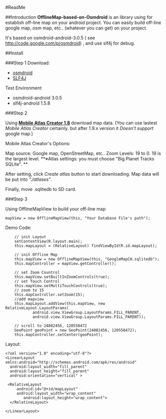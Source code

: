 ﻿#ReadMe

##Introduction
**OfflineMap-based-on-Osmdroid** is an library using for   establish off-line map on your android project. 
You can easily build off-line google map, osm map, etc.. (whatever you can get) on your project. 

It's based on osmdroid-android-3.0.5 ( see <http://code.google.com/p/osmdroid>) , and use slf4j for debug.


##Install

###Step 1
Download:
* [osmdroid](http://code.google.com/p/osmdroid/)
* [SLF4J](http://www.slf4j.org/)

Test Environment
* osmdroid-android 3.0.5
* slf4j-android 1.5.8


###Step 2

Using [**Mobile Atlas Creator 1.8**]() download map data. (You can use lastest *Mobile Atlas Creator* certainly. but after 1.9.x version it *Doesn't support* google map.) 

Mobile Atlas Creator's Options:

Map source: Google map, OpenStreetMap, etc..
Zoom Levels: 19 to 0. 19 is the largest level.
**※Atlas settings: you must choose "Big Planet Tracks SQLite". ** 

After setting, click *Create atlas* button to start downloading. Map data will be put into *"./atlases"*.

Finally, move .sqlitedb to SD card.


###Step 3

Using OfflineMapView to build your off-line map

	mapView = new OfflineMapView(this, "Your Database File's path");


Demo Code:

		// init Layout
		setContentView(R.layout.main);
		this.mapLayout = (RelativeLayout) findViewById(R.id.mapLayout);

		// init Offline Map
		this.mapView = new OfflineMapView(this, "GoogleMapCH.sqlitedb");
		this.mapController = mapView.getController();

		// set Zoom Countrol
		this.mapView.setBuiltInZoomControls(true);
		// set Touch Control
		this.mapView.setMultiTouchControls(true);
		// zoom to 15
		this.mapController.setZoom(15);
		//add mapview
		this.mapLayout.addView(this.mapView, new RelativeLayout.LayoutParams(
				android.view.ViewGroup.LayoutParams.FILL_PARENT,
				android.view.ViewGroup.LayoutParams.FILL_PARENT));

		// scroll to 24082456, 120558472
		GeoPoint geoPoint = new GeoPoint(24082456, 120558472);
		this.mapController.setCenter(geoPoint);


Layout:

	<?xml version="1.0" encoding="utf-8"?>
	<LinearLayout 	xmlns:android="http://schemas.android.com/apk/res/android"
  	  android:layout_width="fill_parent"
  	  android:layout_height="fill_parent"
  	  android:orientation="vertical" >

   	 <RelativeLayout
   	     android:id="@+id/mapLayout"
   	     android:layout_width="wrap_content"
    	    android:layout_height="wrap_content">
  	  </RelativeLayout>

	</LinearLayout>
